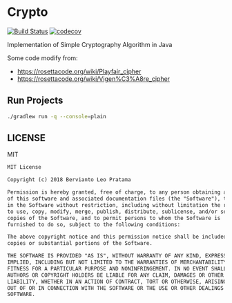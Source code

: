 # Crypto

[![Build Status](https://travis-ci.org/berv-uni-project/Crypto.svg?branch=master)](https://travis-ci.org/berv-uni-project/Crypto)
[![codecov](https://codecov.io/gh/berv-uni-project/Crypto/branch/master/graph/badge.svg)](https://codecov.io/gh/berv-uni-project/Crypto)



Implementation of Simple Cryptography Algorithm in Java

Some code modify from:

* https://rosettacode.org/wiki/Playfair_cipher
* https://rosettacode.org/wiki/Vigen%C3%A8re_cipher

## Run Projects

```bash
./gradlew run -q --console=plain
```


## LICENSE

MIT

```markdown
MIT License

Copyright (c) 2018 Bervianto Leo Pratama

Permission is hereby granted, free of charge, to any person obtaining a copy
of this software and associated documentation files (the "Software"), to deal
in the Software without restriction, including without limitation the rights
to use, copy, modify, merge, publish, distribute, sublicense, and/or sell
copies of the Software, and to permit persons to whom the Software is
furnished to do so, subject to the following conditions:

The above copyright notice and this permission notice shall be included in all
copies or substantial portions of the Software.

THE SOFTWARE IS PROVIDED "AS IS", WITHOUT WARRANTY OF ANY KIND, EXPRESS OR
IMPLIED, INCLUDING BUT NOT LIMITED TO THE WARRANTIES OF MERCHANTABILITY,
FITNESS FOR A PARTICULAR PURPOSE AND NONINFRINGEMENT. IN NO EVENT SHALL THE
AUTHORS OR COPYRIGHT HOLDERS BE LIABLE FOR ANY CLAIM, DAMAGES OR OTHER
LIABILITY, WHETHER IN AN ACTION OF CONTRACT, TORT OR OTHERWISE, ARISING FROM,
OUT OF OR IN CONNECTION WITH THE SOFTWARE OR THE USE OR OTHER DEALINGS IN THE
SOFTWARE.

```